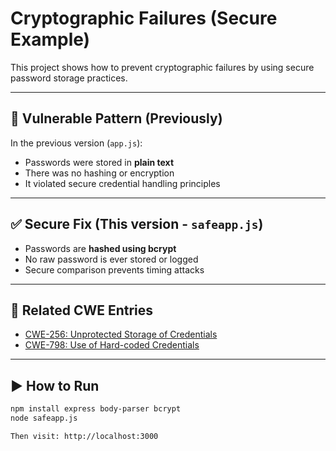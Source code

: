 # Cryptographic Failures (Secure Example)

This project shows how to prevent cryptographic failures by using secure password storage practices.

---

## 🛑 Vulnerable Pattern (Previously)

In the previous version (`app.js`):

- Passwords were stored in **plain text**
- There was no hashing or encryption
- It violated secure credential handling principles

---

## ✅ Secure Fix (This version - `safeapp.js`)

- Passwords are **hashed using bcrypt**
- No raw password is ever stored or logged
- Secure comparison prevents timing attacks

---

## 🧠 Related CWE Entries

- [CWE-256: Unprotected Storage of Credentials](https://cwe.mitre.org/data/definitions/256.html)
- [CWE-798: Use of Hard-coded Credentials](https://cwe.mitre.org/data/definitions/798.html)
---

## ▶️ How to Run

```bash
npm install express body-parser bcrypt
node safeapp.js

Then visit: http://localhost:3000

